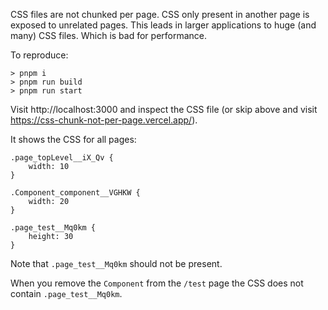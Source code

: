 CSS files are not chunked per page. CSS only present in another page is exposed to unrelated pages.
This leads in larger applications to huge (and many) CSS files. Which is bad for performance.

To reproduce:
```
> pnpm i
> pnpm run build
> pnpm run start
```

Visit http://localhost:3000 and inspect the CSS file (or skip above and visit https://css-chunk-not-per-page.vercel.app/).

It shows the CSS for all pages:
```
.page_topLevel__iX_Qv {
    width: 10
}

.Component_component__VGHKW {
    width: 20
}

.page_test__Mq0km {
    height: 30
}
```

Note that `.page_test__Mq0km` should not be present.

When you remove the `Component` from the `/test` page the CSS does not contain `.page_test__Mq0km`.
